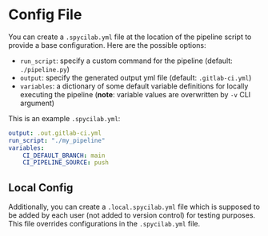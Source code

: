 # Config File
You can create a `.spycilab.yml` file at the location of the pipeline script to provide a base configuration.
Here are the possible options:
- `run_script`: specify a custom command for the pipeline (default: `./pipeline.py`)
- `output`: specify the generated output yml file (default: `.gitlab-ci.yml`)
- `variables`: a dictionary of some default variable definitions for locally executing the pipeline (**note**: variable values are overwritten by `-v` CLI argument)

This is an example `.spycilab.yml`:
```yaml
output: .out.gitlab-ci.yml
run_script: "./my_pipeline"
variables:
    CI_DEFAULT_BRANCH: main
    CI_PIPELINE_SOURCE: push
```

## Local Config
Additionally, you can create a `.local.spycilab.yml` file which is supposed to be added by each user (not added to version control)
for testing purposes. This file overrides configurations in the `.spycilab.yml` file.